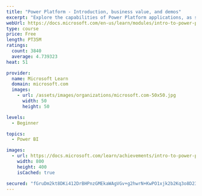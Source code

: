 ```yaml
---
title: "Power Platform - Introduction, business value, and demos"
excerpt: "Explore the capabilities of Power Platform applications, as seen in demonstrations and customer case studies."
webUrl: https://docs.microsoft.com/en-us/learn/modules/intro-to-power-platform-mba/
type: course
price: Free
length: PT35M
ratings:
  count: 3840
  average: 4.739323
heat: 51

provider:
  name: Microsoft Learn
  domain: microsoft.com
  images:
    - url: /assets/images/organizations/microsoft.com-50x50.jpg
      width: 50
      height: 50

levels:
  - Beginner

topics:
  - Power BI

images:
  - url: https://docs.microsoft.com/learn/achievements/intro-to-power-platform-social.png
    width: 800
    height: 400
    isCached: true

secured: "fGruDm2kt8DKi412DrBHPnzGMEkaWAgVGv+g2hwrN+KwPO1xjk2b2Kq3o8D23UXbK1Nz0qGkFP4jYK7lWb4EMtWmUUq74uCTaSkxxF2ifq+3zxf6t9zB/iLoDP9BEMbXR2L6nEID+kuAJ62VkCaqec+eI1yrZoeSbjFk4zYHQmr+m3cQqdg3u0V8ffl5YhzuaFKcRH2V4Ev0ukfD755KCR2yOIbCM/hjPjqXwb6LXQHwFZCnKeHLrLftKePUcY3Aj0aaB+taQb0XzdMRmND4gdUSetdiRDvnBzDXjds9QBV2xOAS63KLEJvZ0LZmrWJLGxw4GASpD+9sE6xpkzhucwFH+F+vjOSCridEHN0FPH+v12iF1N8BzOH9a9THvo7p12N9F0WEKMxGNT3GSUk7+1ZhH+wlTGBdWn+wllGUk1Y=;eCFQ0kJ7tbY2crEoPqxEOQ=="
---
```



